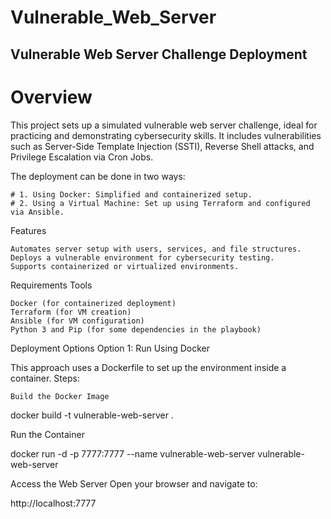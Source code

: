 # Vulnerable_Web_Server
## Vulnerable Web Server Challenge Deployment
# Overview

This project sets up a simulated vulnerable web server challenge, ideal for practicing and demonstrating cybersecurity skills. It includes vulnerabilities such as Server-Side Template Injection (SSTI), Reverse Shell attacks, and Privilege Escalation via Cron Jobs.

The deployment can be done in two ways:

    # 1. Using Docker: Simplified and containerized setup.
    # 2. Using a Virtual Machine: Set up using Terraform and configured via Ansible.

Features

    Automates server setup with users, services, and file structures.
    Deploys a vulnerable environment for cybersecurity testing.
    Supports containerized or virtualized environments.

Requirements
Tools

    Docker (for containerized deployment)
    Terraform (for VM creation)
    Ansible (for VM configuration)
    Python 3 and Pip (for some dependencies in the playbook)

Deployment Options
Option 1: Run Using Docker

This approach uses a Dockerfile to set up the environment inside a container.
Steps:

    Build the Docker Image

docker build -t vulnerable-web-server .

Run the Container

docker run -d -p 7777:7777 --name vulnerable-web-server vulnerable-web-server

Access the Web Server Open your browser and navigate to:

http://localhost:7777